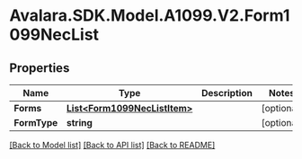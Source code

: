 # Avalara.SDK.Model.A1099.V2.Form1099NecList

## Properties

Name | Type | Description | Notes
------------ | ------------- | ------------- | -------------
**Forms** | [**List&lt;Form1099NecListItem&gt;**](Form1099NecListItem.md) |  | [optional] 
**FormType** | **string** |  | [optional] 

[[Back to Model list]](../../../README.md#documentation-for-models) [[Back to API list]](../../../README.md#documentation-for-api-endpoints) [[Back to README]](../../../README.md)

